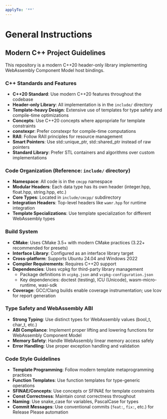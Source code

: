 ```yaml
---
applyTo: '**'
---
```

# General Instructions

## Modern C++ Project Guidelines

This repository is a modern C++20 header-only library implementing WebAssembly Component Model host bindings.

### C++ Standards and Features
- **C++20 Standard**: Use modern C++20 features throughout the codebase
- **Header-only Library**: All implementation is in the `include/` directory
- **Template-heavy Design**: Extensive use of templates for type safety and compile-time optimizations
- **Concepts**: Use C++20 concepts where appropriate for template constraints
- **constexpr**: Prefer constexpr for compile-time computations
- **RAII**: Follow RAII principles for resource management
- **Smart Pointers**: Use std::unique_ptr, std::shared_ptr instead of raw pointers
- **Standard Library**: Prefer STL containers and algorithms over custom implementations

### Code Organization (Reference: `include/` directory)
- **Namespace**: All code is in the `cmcpp` namespace
- **Modular Headers**: Each data type has its own header (integer.hpp, float.hpp, string.hpp, etc.)
- **Core Types**: Located in `include/cmcpp/` subdirectory
- **Integration Headers**: Top-level headers like `wamr.hpp` for runtime integration
- **Template Specializations**: Use template specialization for different WebAssembly types

### Build System
- **CMake**: Uses CMake 3.5+ with modern CMake practices (3.22+ recommended for presets)
- **Interface Library**: Configured as an interface library target
- **Cross-platform**: Supports Ubuntu 24.04 and Windows 2022
- **Compiler Requirements**: Requires C++20 support
- **Dependencies**: Uses vcpkg for third-party library management
  - Package definitions in `vcpkg.json` and `vcpkg-configuration.json`
  - Key dependencies: doctest (testing), ICU (Unicode), wasm-micro-runtime, wasi-sdk
- **Coverage**: GCC/Clang builds enable coverage instrumentation; use lcov for report generation

### Type Safety and WebAssembly ABI
- **Strong Typing**: Use distinct types for WebAssembly values (bool_t, char_t, etc.)
- **ABI Compliance**: Implement proper lifting and lowering functions for WebAssembly Component Model
- **Memory Safety**: Handle WebAssembly linear memory access safely
- **Error Handling**: Use proper exception handling and validation

### Code Style Guidelines
- **Template Programming**: Follow modern template metaprogramming practices
- **Function Templates**: Use function templates for type-generic operations
- **SFINAE/Concepts**: Use concepts or SFINAE for template constraints
- **Const Correctness**: Maintain const correctness throughout
- **Naming**: Use snake_case for variables, PascalCase for types
- **Commit Messages**: Use conventional commits (`feat:`, `fix:`, etc.) for Release Please automation